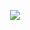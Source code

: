 <!-- ### Hi there 👋🏼 -->

<!--
**priyanshudhariwal/priyanshudhariwal** is a ✨ _special_ ✨ repository because its `README.md` (this file) appears on your GitHub profile.

Here are some ideas to get you started:

- 🔭 I’m currently working on ...
- 🌱 I’m currently learning ...
- 👯 I’m looking to collaborate on ...
- 🤔 I’m looking for help with ...
- 💬 Ask me about ...
- 📫 How to reach me: ...
- 😄 Pronouns: ...
- ⚡ Fun fact: ...
-->
<!-- ![8AHAoTf](https://user-images.githubusercontent.com/55185263/150576172-0e5ba03a-686f-4923-8e73-1a298ae4ef58.gif) -->
<p align="center">
  <img src="https://user-images.githubusercontent.com/55185263/150576172-0e5ba03a-686f-4923-8e73-1a298ae4ef58.gif" align="center">
</p>
